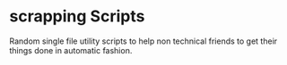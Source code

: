 # scrapping Scripts

Random single file utility scripts to help non technical friends to get their things done in automatic fashion.
